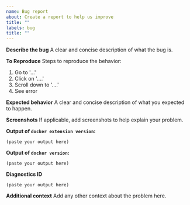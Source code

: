 ```yaml
---
name: Bug report
about: Create a report to help us improve
title: ""
labels: bug
title: ""
---
```


<!--
If you are reporting a new issue, make sure that we do not have any duplicates
already open. You can ensure this by searching the issue list for this
repository. If there is a duplicate, please close your issue and add a comment
to the existing issue instead.
-->

**Describe the bug**
A clear and concise description of what the bug is.

**To Reproduce**
Steps to reproduce the behavior:

1. Go to '...'
2. Click on '....'
3. Scroll down to '....'
4. See error

**Expected behavior**
A clear and concise description of what you expected to happen.

**Screenshots**
If applicable, add screenshots to help explain your problem.

**Output of `docker extension version`:**

```
(paste your output here)
```

**Output of `docker version`:**

```
(paste your output here)
```

**Diagnostics ID**

<!--
If you think the issue you are reporting is not only related to the Extension SDK itself but also affects the normal operations of Docker Desktop (e.g. Docker Desktop fails to start, Docker Extensions are not loaded in the Marketplace, etc.), consider to upload your diagnostics ID.

See one of the links below for how to generate a diagnostics ID either from inside the app or from the command line:

- Windows: https://docs.docker.com/desktop/windows/troubleshoot/#in-app-diagnostics
- MacOS: https://docs.docker.com/desktop/mac/troubleshoot/#diagnose-and-feedback
- Linux: https://docs.docker.com/desktop/linux/troubleshoot/#in-app-diagnostics
-->

```
(paste your output here)
```

**Additional context**
Add any other context about the problem here.
